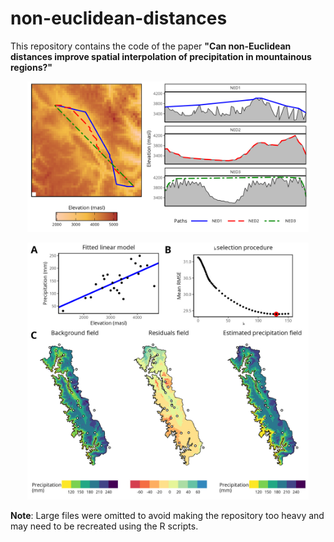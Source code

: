 # non-euclidean-distances

This repository contains the code of the paper **"Can non-Euclidean distances improve spatial interpolation of precipitation in mountainous regions?"**

<!-- 
<p align="center">
  <img src="article/figs/fig_map.png" alt="non-Eucldiean distances examples" width="300" >
</p>
-->

<p align="center">
  <img src="02_regions_dem_conecs/fig_profiles_NEDs.png" alt="non-Eucldiean distances examples" width="450" >
</p>

<p align="center">
  <img src="03_raster_interpolation/fields_lm_residuals_est.jpg" alt="interpolation process" width="450" >
</p>

**Note**: Large files were omitted to avoid making the repository too heavy and may need to be recreated using the R scripts.

